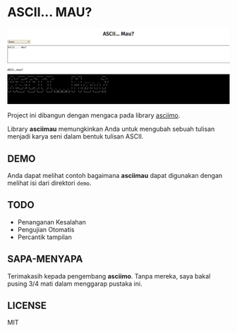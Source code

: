 # ASCII... MAU?

![](pics/asciimau.jpeg)

Project ini dibangun dengan mengaca pada library [asciimo](https://github.com/Marak/asciimo).

Library **asciimau** memungkinkan Anda untuk mengubah sebuah tulisan menjadi karya seni dalam bentuk tulisan ASCII.

## DEMO

Anda dapat melihat contoh bagaimana **asciimau** dapat digunakan dengan melihat isi dari direktori `demo`.

## TODO

+ Penanganan Kesalahan
+ Pengujian Otomatis
+ Percantik tampilan

## SAPA-MENYAPA

Terimakasih kepada pengembang **asciimo**. Tanpa mereka, saya bakal pusing 3/4 mati dalam menggarap pustaka ini.

## LICENSE

MIT